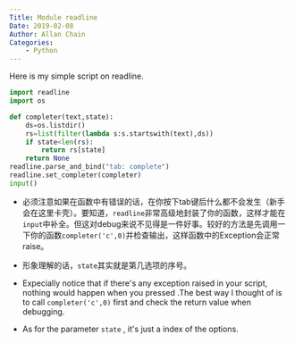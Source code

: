 ```yaml
---
Title: Module readline
Date: 2019-02-08
Author: Allan Chain
Categories: 
    - Python
---
```


Here is my simple script on readline.

```python
import readline
import os

def completer(text,state):
    ds=os.listdir()
    rs=list(filter(lambda s:s.startswith(text),ds))
    if state<len(rs):
        return rs[state]
    return None
readline.parse_and_bind("tab: complete")
readline.set_completer(completer)
input()
```

- 必须注意如果在函数中有错误的话，在你按下tab键后什么都不会发生（新手会在这里卡壳）。要知道，`readline`非常高级地封装了你的函数，这样才能在`input`中补全。但这对debug来说不见得是一件好事。较好的方法是先调用一下你的函数`completer('c',0)`并检查输出，这样函数中的Exception会正常raise。
- 形象理解的话，`state`其实就是第几选项的序号。

- Expecially notice that if there's any exception raised in your script, nothing would happen when you pressed <tab>.The best way I thought of is to call `completer('c',0)` first and check the return value when debugging.
- As for the parameter `state` , it's just a index of the options.
